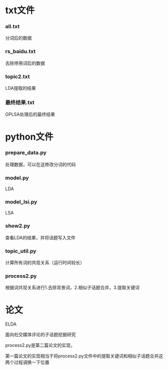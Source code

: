 # txt文件

### all.txt

分词后的数据

### rs_baidu.txt

去除停用词后的数据

### topic2.txt

LDA提取的结果

### 最终结果.txt

GPLSA处理后的最终结果

# python文件

### prepare_data.py

处理数据，可以在这修改分词的代码

### model.py

LDA

### model_lsi.py

LSA

### show2.py

查看LDA的结果，并将话题写入文件

### topic_util.py

计算所有词的共现关系（运行时间较长）

### process2.py

根据词共现关系进行1.去除背景词，2.相似子话题合并，3.提取关键词

# 论文

ELDA

面向社交媒体评论的子话题挖掘研究

process2.py是第二篇论文的实现，

第一篇论文的实现相当于将process2.py文件中的提取关键词和相似子话题合并这两个过程调换一下位置

